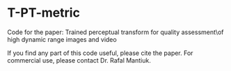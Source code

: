 # T-PT-metric
Code for the paper:
Trained perceptual transform for quality assessment\\of high dynamic range images and video

If you find any part of this code useful, please cite the paper.
For commercial use, please contact Dr. Rafal Mantiuk.
